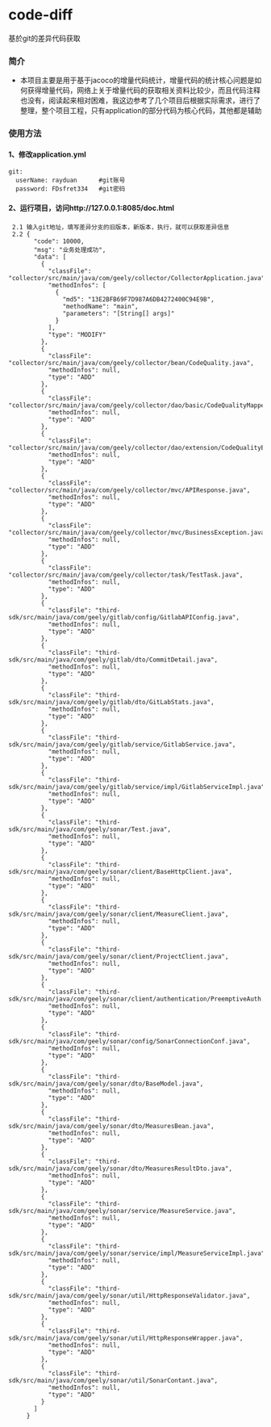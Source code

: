 # code-diff
基於git的差异代码获取


### 简介
+ 本项目主要是用于基于jacoco的增量代码统计，增量代码的统计核心问题是如何获得增量代码，网络上关于增量代码的获取相关资料比较少，而且代码注释也没有，阅读起来相对困难，我这边参考了几个项目后根据实际需求，进行了整理，整个项目工程，只有application的部分代码为核心代码，其他都是辅助


### 使用方法
#### 1、修改application.yml
	git:
      userName: rayduan      #git账号
      password: FDsfret334   #git密码
#### 2、运行项目，访问http://127.0.0.1:8085/doc.html
	 2.1 输入git地址，填写差异分支的旧版本，新版本，执行，就可以获取差异信息
	 2.2 {
           "code": 10000,
           "msg": "业务处理成功",
           "data": [
             {
               "classFile": "collector/src/main/java/com/geely/collector/CollectorApplication.java",
               "methodInfos": [
                 {
                   "md5": "13E2BFB69F7D987A6DB4272400C94E9B",
                   "methodName": "main",
                   "parameters": "[String[] args]"
                 }
               ],
               "type": "MODIFY"
             },
             {
               "classFile": "collector/src/main/java/com/geely/collector/bean/CodeQuality.java",
               "methodInfos": null,
               "type": "ADD"
             },
             {
               "classFile": "collector/src/main/java/com/geely/collector/dao/basic/CodeQualityMapper.java",
               "methodInfos": null,
               "type": "ADD"
             },
             {
               "classFile": "collector/src/main/java/com/geely/collector/dao/extension/CodeQualityExtensionMapper.java",
               "methodInfos": null,
               "type": "ADD"
             },
             {
               "classFile": "collector/src/main/java/com/geely/collector/mvc/APIResponse.java",
               "methodInfos": null,
               "type": "ADD"
             },
             {
               "classFile": "collector/src/main/java/com/geely/collector/mvc/BusinessException.java",
               "methodInfos": null,
               "type": "ADD"
             },
             {
               "classFile": "collector/src/main/java/com/geely/collector/task/TestTask.java",
               "methodInfos": null,
               "type": "ADD"
             },
             {
               "classFile": "third-sdk/src/main/java/com/geely/gitlab/config/GitlabAPIConfig.java",
               "methodInfos": null,
               "type": "ADD"
             },
             {
               "classFile": "third-sdk/src/main/java/com/geely/gitlab/dto/CommitDetail.java",
               "methodInfos": null,
               "type": "ADD"
             },
             {
               "classFile": "third-sdk/src/main/java/com/geely/gitlab/dto/GitLabStats.java",
               "methodInfos": null,
               "type": "ADD"
             },
             {
               "classFile": "third-sdk/src/main/java/com/geely/gitlab/service/GitlabService.java",
               "methodInfos": null,
               "type": "ADD"
             },
             {
               "classFile": "third-sdk/src/main/java/com/geely/gitlab/service/impl/GitlabServiceImpl.java",
               "methodInfos": null,
               "type": "ADD"
             },
             {
               "classFile": "third-sdk/src/main/java/com/geely/sonar/Test.java",
               "methodInfos": null,
               "type": "ADD"
             },
             {
               "classFile": "third-sdk/src/main/java/com/geely/sonar/client/BaseHttpClient.java",
               "methodInfos": null,
               "type": "ADD"
             },
             {
               "classFile": "third-sdk/src/main/java/com/geely/sonar/client/MeasureClient.java",
               "methodInfos": null,
               "type": "ADD"
             },
             {
               "classFile": "third-sdk/src/main/java/com/geely/sonar/client/ProjectClient.java",
               "methodInfos": null,
               "type": "ADD"
             },
             {
               "classFile": "third-sdk/src/main/java/com/geely/sonar/client/authentication/PreemptiveAuth.java",
               "methodInfos": null,
               "type": "ADD"
             },
             {
               "classFile": "third-sdk/src/main/java/com/geely/sonar/config/SonarConnectionConf.java",
               "methodInfos": null,
               "type": "ADD"
             },
             {
               "classFile": "third-sdk/src/main/java/com/geely/sonar/dto/BaseModel.java",
               "methodInfos": null,
               "type": "ADD"
             },
             {
               "classFile": "third-sdk/src/main/java/com/geely/sonar/dto/MeasuresBean.java",
               "methodInfos": null,
               "type": "ADD"
             },
             {
               "classFile": "third-sdk/src/main/java/com/geely/sonar/dto/MeasuresResultDto.java",
               "methodInfos": null,
               "type": "ADD"
             },
             {
               "classFile": "third-sdk/src/main/java/com/geely/sonar/service/MeasureService.java",
               "methodInfos": null,
               "type": "ADD"
             },
             {
               "classFile": "third-sdk/src/main/java/com/geely/sonar/service/impl/MeasureServiceImpl.java",
               "methodInfos": null,
               "type": "ADD"
             },
             {
               "classFile": "third-sdk/src/main/java/com/geely/sonar/util/HttpResponseValidator.java",
               "methodInfos": null,
               "type": "ADD"
             },
             {
               "classFile": "third-sdk/src/main/java/com/geely/sonar/util/HttpResponseWrapper.java",
               "methodInfos": null,
               "type": "ADD"
             },
             {
               "classFile": "third-sdk/src/main/java/com/geely/sonar/util/SonarContant.java",
               "methodInfos": null,
               "type": "ADD"
             }
           ]
         }
